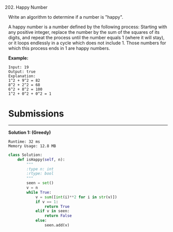 202. Happy Number

Write an algorithm to determine if a number is "happy".

A happy number is a number defined by the following process: Starting with any positive integer, replace the number by the sum of the squares of its digits, and repeat the process until the number equals 1 (where it will stay), or it loops endlessly in a cycle which does not include 1. Those numbers for which this process ends in 1 are happy numbers.

**Example:** 
```
Input: 19
Output: true
Explanation: 
1^2 + 9^2 = 82
8^2 + 2^2 = 68
6^2 + 8^2 = 100
1^2 + 0^2 + 0^2 = 1
```

# Submissions
---
**Solution 1: (Greedy)**
```
Runtime: 32 ms
Memory Usage: 12.8 MB
```
```python
class Solution:
    def isHappy(self, n):
        """
        :type n: int
        :rtype: bool
        """
        seen = set()
        v = n
        while True:
            v = sum([int(i)**2 for i in str(v)])
            if v == 1:
                return True
            elif v in seen:
                return False
            else:
                seen.add(v)
```